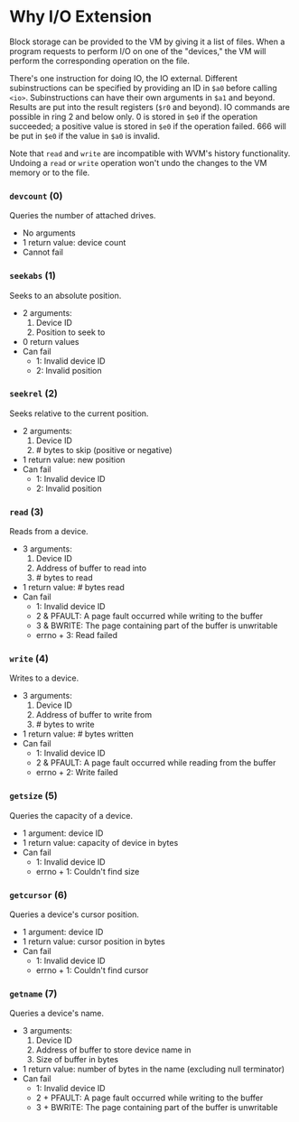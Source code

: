 # Why I/O Extension

Block storage can be provided to the VM by giving it a list of files. When a program requests to perform I/O on one of the "devices," the VM will perform the corresponding operation on the file.

There's one instruction for doing IO, the IO external. Different subinstructions can be specified by providing an ID in `$a0` before calling `<io>`. Subinstructions can have their own arguments in `$a1` and beyond. Results are put into the result registers (`$r0` and beyond). IO commands are possible in ring 2 and below only. 0 is stored in `$e0` if the operation succeeded; a positive value is stored in `$e0` if the operation failed. 666 will be put in `$e0` if the value in `$a0` is invalid.

Note that `read` and `write` are incompatible with WVM's history functionality. Undoing a `read` or `write` operation won't undo the changes to the VM memory or to the file.

### `devcount` (0)

Queries the number of attached drives.

- No arguments
- 1 return value: device count
- Cannot fail

### `seekabs` (1)

Seeks to an absolute position.

- 2 arguments:
	1. Device ID
	2. Position to seek to
- 0 return values
- Can fail
	- 1: Invalid device ID
	- 2: Invalid position

### `seekrel` (2)

Seeks relative to the current position.

- 2 arguments:
	1. Device ID
	2. \# bytes to skip (positive or negative)
- 1 return value: new position
- Can fail
	- 1: Invalid device ID
	- 2: Invalid position

### `read` (3)

Reads from a device.

- 3 arguments:
	1. Device ID
	2. Address of buffer to read into
	3. \# bytes to read
- 1 return value: # bytes read
- Can fail
	- 1: Invalid device ID
	- 2 & PFAULT: A page fault occurred while writing to the buffer
	- 3 & BWRITE: The page containing part of the buffer is unwritable
	- errno + 3: Read failed

### `write` (4)

Writes to a device.

- 3 arguments:
	1. Device ID
	2. Address of buffer to write from
	3. \# bytes to write
- 1 return value: # bytes written
- Can fail
	- 1: Invalid device ID
	- 2 & PFAULT: A page fault occurred while reading from the buffer
	- errno + 2: Write failed

### `getsize` (5)

Queries the capacity of a device.

- 1 argument: device ID
- 1 return value: capacity of device in bytes
- Can fail
	- 1: Invalid device ID
	- errno + 1: Couldn't find size

### `getcursor` (6)

Queries a device's cursor position.

- 1 argument: device ID
- 1 return value: cursor position in bytes
- Can fail
	- 1: Invalid device ID
	- errno + 1: Couldn't find cursor

### `getname` (7)

Queries a device's name.

- 3 arguments:
	1. Device ID
	2. Address of buffer to store device name in
	3. Size of buffer in bytes
- 1 return value: number of bytes in the name (excluding null terminator)
- Can fail
	- 1: Invalid device ID
	- 2 + PFAULT: A page fault occurred while writing to the buffer
	- 3 + BWRITE: The page containing part of the buffer is unwritable
